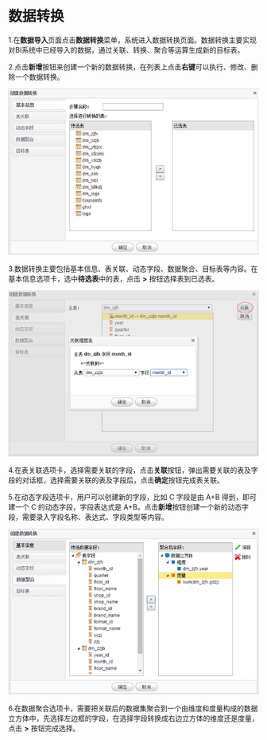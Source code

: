 # 数据转换

1.在**数据导入**页面点击**数据转换**菜单，系统进入数据转换页面。数据转换主要实现对BI系统中已经导入的数据，通过关联、转换、聚合等运算生成新的目标表。

2.点击**新增**按钮来创建一个新的数据转换，在列表上点击**右键**可以执行、修改、删除一个数据转换。

![数据转换](QQ图片20161207103308.jpg)

3.数据转换主要包括基本信息、表关联、动态字段、数据聚合、目标表等内容。在基本信息选项卡，选中**待选表**中的表，点击 **>** 按钮选择表到已选表。

![关联](QQ图片20161207103906.png)

4.在表关联选项卡，选择需要关联的字段，点击**关联**按钮，弹出需要关联的表及字段的对话框，选择需要关联的表及字段后，点击**确定**按钮完成表关联。

5.在动态字段选项卡，用户可以创建新的字段，比如 C 字段是由 A+B 得到，即可建一个 C 的动态字段，字段表达式是  A+B。点击**新增**按钮创建一个新的动态字段，需要录入字段名称、表达式、字段类型等内容。

![聚合](QQ图片20161207104703.png)

6.在数据聚合选项卡，需要把关联后的数据集聚合到一个由维度和度量构成的数据立方体中，先选择左边框的字段，在选择字段转换成右边立方体的维度还是度量，点击 **>** 按钮完成选择。
